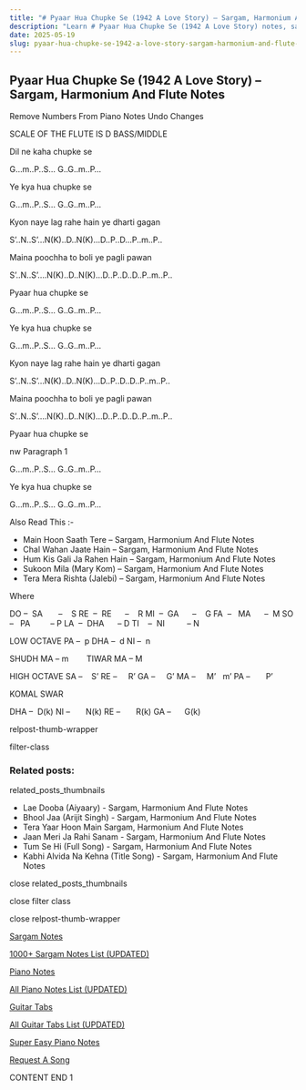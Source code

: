 ```yaml
---
title: "# Pyaar Hua Chupke Se (1942 A Love Story) – Sargam, Harmonium And Flute Notes"
description: "Learn # Pyaar Hua Chupke Se (1942 A Love Story) notes, sargam, harmonium notations and flute notes. Easy step-by-step tutorial for beginners."
date: 2025-05-19
slug: pyaar-hua-chupke-se-1942-a-love-story-sargam-harmonium-and-flute-notes
---
```


## Pyaar Hua Chupke Se (1942 A Love Story) – Sargam, Harmonium And Flute Notes

Remove Numbers From Piano Notes
Undo Changes

SCALE OF THE FLUTE IS D BASS/MIDDLE

Dil ne kaha chupke se

G…m..P..S… G..G..m..P…

Ye kya hua chupke se

G…m..P..S… G..G..m..P…

Kyon naye lag rahe hain ye dharti gagan

S’..N..S’…N(K)..D..N(K)…D..P..D…P..m..P..

Maina poochha to boli ye pagli pawan

S’..N..S’….N(K)..D..N(K)…D..P..D..D..P..m..P..

Pyaar hua chupke se

G…m..P..S… G..G..m..P…

Ye kya hua chupke se

G…m..P..S… G..G..m..P…

Kyon naye lag rahe hain ye dharti gagan

S’..N..S’…N(K)..D..N(K)…D..P..D..D..P..m..P..

Maina poochha to boli ye pagli pawan

S’..N..S’….N(K)..D..N(K)…D..P..D..D..P..m..P..

Pyaar hua chupke se

nw Paragraph 1

G…m..P..S… G..G..m..P…

Ye kya hua chupke se

G…m..P..S… G..G..m..P…

Also Read This :-

* Main Hoon Saath Tere – Sargam, Harmonium And Flute Notes
* Chal Wahan Jaate Hain – Sargam, Harmonium And Flute Notes
* Hum Kis Gali Ja Rahen Hain – Sargam, Harmonium And Flute Notes
* Sukoon Mila (Mary Kom) – Sargam, Harmonium And Flute Notes
* Tera Mera Rishta (Jalebi) – Sargam, Harmonium And Flute Notes

Where

DO –  SA       –    S
RE  –  RE      –    R
MI  –  GA      –    G
FA  –   MA      –  M
SO  –   PA         – P
LA  –  DHA      – D
TI    –  NI          – N

LOW OCTAVE
PA –  p
DHA –  d
NI –  n

SHUDH MA – m        TIWAR MA – M

HIGH OCTAVE
SA –    S’
RE –     R’
GA –     G’
MA –     M’   m’
PA –       P’

KOMAL SWAR

DHA –  D(k)
NI –       N(k)
RE –       R(k)
GA –      G(k)

relpost-thumb-wrapper

filter-class

### Related posts:

related_posts_thumbnails

* Lae Dooba (Aiyaary) - Sargam, Harmonium And Flute Notes
* Bhool Jaa (Arijit Singh) - Sargam, Harmonium And Flute Notes
* Tera Yaar Hoon Main Sargam, Harmonium And Flute Notes
* Jaan Meri Ja Rahi Sanam - Sargam, Harmonium And Flute Notes
* Tum Se Hi (Full Song) - Sargam, Harmonium And Flute Notes
* Kabhi Alvida Na Kehna (Title Song) - Sargam, Harmonium And Flute Notes

close related_posts_thumbnails

close filter class

close relpost-thumb-wrapper

[Sargam Notes](https://www.notationsworld.com/sargam-notes.html)

[1000+ Sargam Notes List (UPDATED)](https://www.notationsworld.com/all-songs-list-sargam-notes.html)

[Piano Notes](https://www.notationsworld.com/piano-notes.html)

[All Piano Notes List (UPDATED)](https://www.notationsworld.com/all-songs-list-piano-notes.html)

[Guitar Tabs](https://www.notationsworld.com/guitar-tabs.html)

[All Guitar Tabs List (UPDATED)](https://www.notationsworld.com/all-songs-list-guitar-tabs.html)

[Super Easy Piano Notes](https://studywall.in/)

[Request A Song](https://www.notationsworld.com/request-a-song.html)

CONTENT END 1


